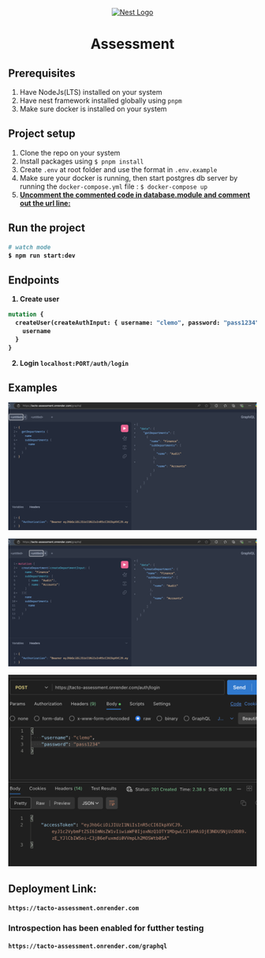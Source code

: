<p align="center">
  <a href="http://nestjs.com/" target="blank"><img src="https://nestjs.com/img/logo-small.svg" width="120" alt="Nest Logo" /></a>
</p>


<h1 style="text-align: center;" > Assessment</h1>



## Prerequisites
1. Have NodeJs(LTS) installed on your system
2. Have nest framework installed globally using `pnpm`
3. Make sure docker is installed on your system


## Project setup
1. Clone the repo on your system
2. Install packages using `$ pnpm install`
3. Create `.env` at root folder and use the format in `.env.example`
4. Make sure your docker is running, then start postgres db server by running the `docker-compose.yml` file : `$ docker-compose up`
5. <b><u> Uncomment the commented code in database.module and comment out the url line:</u><b>



## Run the project

```bash
# watch mode
$ npm run start:dev

```

## Endpoints
1. Create user  
```graphql
mutation {
  createUser(createAuthInput: { username: "clemo", password: "pass1234"}) {
    username
  }
}
```
2. Login `localhost:PORT/auth/login`

## Examples

<p align="center">
  <a href="http://nestjs.com/" target="blank"><img src="./static/pic1.png"  alt="Nest Logo" /></a>
</p>

<p align="center">
  <a href="http://nestjs.com/" target="blank"><img src="./static/pic2.png"  alt="Nest Logo" /></a>
</p>

<p align="center">
  <a href="http://nestjs.com/" target="blank"><img src="./static/pic3.png"  alt="Nest Logo" /></a>
</p>

## Deployment Link:
`https://tacto-assessment.onrender.com`

### Introspection has been enabled for futther testing
`https://tacto-assessment.onrender.com/graphql`
